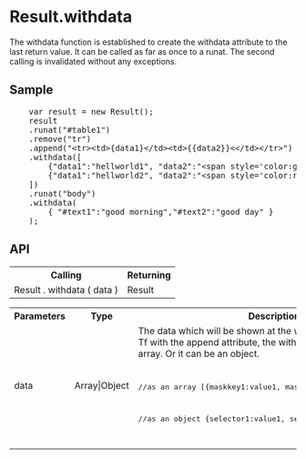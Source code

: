 <H1>Result.withdata</H1>

The withdata function is established to create the withdata attribute to the last return value.
It can be called as far as once to a runat. The second calling is invalidated without any exceptions.

<h2>Sample</h2>
<pre>
	var result = new Result();
	result
	.runat("#table1")
	.remove("tr")
	.append("&lt;tr>&lt;td>{data1}&lt;/td>&lt;td>{{data2}}<&lt;/td>&lt;/tr>")
	.withdata([
		{"data1":"hellworld1", "data2":"&lt;span style='color:greed'>OK&lt;/span>"},
		{"data1":"hellworld2", "data2":"&lt;span style='color:red'>NG&lt;/span>"},
	])
	.runat("body")
	.withdata(
		{ "#text1":"good morning","#text2":"good day" }
	);
</pre>

<h2>API</h2>

<table>
<tr><th>Calling</th><th>Returning</th></tr>
<tr><td>Result . withdata ( data )</td><td>Result</td></tr>
</table>

<table>
<tr><th>Parameters</th><th>Type</th><th>Description</th></tr>
<tr><td>data</td><td>Array|Object</td><td>The data which will be shown at the web.<br>
Tf with the append attribute, the withdata attribute must be an array. Or it can be an object.
<pre>

//as an array
[{maskkey1:value1, maskkey2]:value2 ...},{...}]

//as an object
{selector1:value1, selector2:value2 }

</pre>
</td></tr>
</table>

